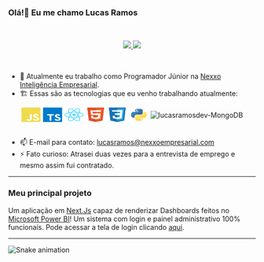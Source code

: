 ### Olá!👋 Eu me chamo Lucas Ramos

&nbsp;
&nbsp;
&nbsp;

<div align="center">
  <a href="https://github.com/lucasramosdev">
  <img height="180em" src="https://github-readme-stats.vercel.app/api?username=lucasramosev&show_icons=true&theme=dracula&include_all_commits=true&count_private=true"/>
  <img height="180em" src="https://github-readme-stats.vercel.app/api/top-langs/?username=lucasramosdev&layout=compact&langs_count=7&theme=dracula"/>
  </a>
</div>

&nbsp;
&nbsp;
&nbsp;

- 🔭 Atualmente eu trabalho como Programador Júnior na [Nexxo Inteligência Empresarial](https://www.linkedin.com/company/nexxo-intelig%C3%AAncia-empresarial/mycompany/).
- 🏗️ Essas são as tecnologias que eu venho trabalhando atualmente:
<div style="display: inline_block" align="center">
  <img align="center" alt="lucasramosdev-Js" height="30" width="40" src="https://raw.githubusercontent.com/devicons/devicon/master/icons/javascript/javascript-plain.svg">
  <img align="center" alt="lucasramosdev-Ts" height="30" width="40" src="https://raw.githubusercontent.com/devicons/devicon/master/icons/typescript/typescript-plain.svg">
  <img align="center" alt="lucasramosdev-React" height="30" width="40" src="https://raw.githubusercontent.com/devicons/devicon/master/icons/react/react-original.svg">
  <img align="center" alt="lucasramosdev-HTML" height="30" width="40" src="https://raw.githubusercontent.com/devicons/devicon/master/icons/html5/html5-original.svg">
  <img align="center" alt="lucasramosdev-CSS" height="30" width="40" src="https://raw.githubusercontent.com/devicons/devicon/master/icons/css3/css3-original.svg">
  <img align="center" alt="lucasramosdev-Python" height="30" width="40" src="https://raw.githubusercontent.com/devicons/devicon/master/icons/python/python-original.svg">
  <img align="center" alt="lucasramosdev-MongoDB" height="30" width="40" src="https://cdn.jsdelivr.net/gh/devicons/devicon/icons/mongodb/mongodb-original-wordmark.svg">
  <br>
  <br>
</div>

- 📫 E-mail para contato: lucasramos@nexxoempresarial.com
- ⚡ Fato curioso: Atrasei duas vezes para a entrevista de emprego e mesmo assim fui contratado.
---
### Meu principal projeto

Um aplicação em [Next.Js](https://nextjs.org/) capaz de renderizar Dashboards feitos no [Microsoft Power BI](https://powerbi.microsoft.com/pt-br/)! Um sistema com login e painel administrativo 100% funcionais. Pode acessar a tela de login clicando [aqui](dashboard.nexxoempresarial.com.br).

---

![Snake animation](https://github.com/lucasramosdev/lucasramosdev/blob/output/github-contribution-grid-snake.svg)

